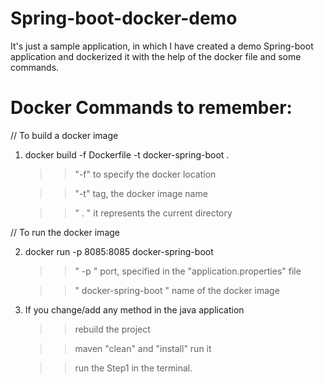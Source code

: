 # Spring-boot-docker-demo
It's just a sample application, in which I have created a demo Spring-boot application and dockerized it with the help of the docker file and some commands.

# Docker Commands to remember:

// To build a docker image
1. docker build -f Dockerfile -t docker-spring-boot .

    >> "-f" to specify the docker location
    
    >> "-t" tag, the docker image name
    
    >> " . " it represents the current directory

// To run the docker image

2. docker run -p 8085:8085 docker-spring-boot

     >> " -p " port, specified in the "application.properties" file
    
     >> " docker-spring-boot " name of the docker image

3. If you change/add any method in the java application 

    >> rebuild the project

    >> maven "clean" and "install" run it

    >> run the Step1 in the terminal.
   

